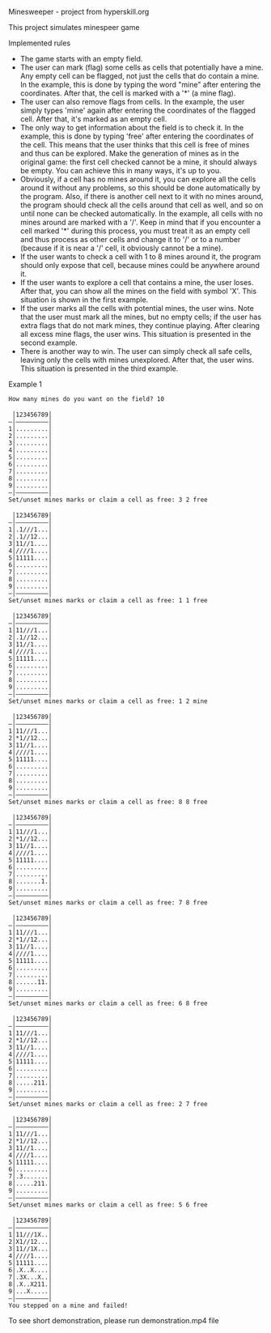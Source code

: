 <p>Minesweeper - project from hyperskill.org</p>
<p>This project simulates minespeer game</p>
<p>Implemented rules</p>
<ul>
<li>The game starts with an empty field.</li>
<li>The user can mark (flag) some cells as cells that potentially have a mine. Any empty cell can be flagged, not just the cells that do contain a mine. In the example, this is done by typing the word "mine" after entering the coordinates. After that, the cell is marked with a '*' (a mine flag).</li>
<li>The user can also remove flags from cells. In the example, the user simply types 'mine' again after entering the coordinates of the flagged cell. After that, it's marked as an empty cell.</li>
<li>The only way to get information about the field is to check it. In the example, this is done by typing 'free' after entering the coordinates of the cell. This means that the user thinks that this cell is free of mines and thus can be explored. Make the generation of mines as in the original game: the first cell checked cannot be a mine, it should always be empty. You can achieve this in many ways, it's up to you.</li>
<li>Obviously, if a cell has no mines around it, you can explore all the cells around it without any problems, so this should be done automatically by the program. Also, if there is another cell next to it with no mines around, the program should check all the cells around that cell as well, and so on until none can be checked automatically. In the example, all cells with no mines around are marked with a '/'. Keep in mind that if you encounter a cell marked '*' during this process, you must treat it as an empty cell and thus process as other cells and change it to '/' or to a number (because if it is near a '/' cell, it obviously cannot be a mine).</li>
<li>If the user wants to check a cell with 1 to 8 mines around it, the program should only expose that cell, because mines could be anywhere around it.</li>
<li>If the user wants to explore a cell that contains a mine, the user loses. After that, you can show all the mines on the field with symbol 'X'. This situation is shown in the first example.</li>
<li>If the user marks all the cells with potential mines, the user wins. Note that the user must mark all the mines, but no empty cells; if the user has extra flags that do not mark mines, they continue playing. After clearing all excess mine flags, the user wins. This situation is presented in the second example.</li>
<li>There is another way to win. The user can simply check all safe cells, leaving only the cells with mines unexplored. After that, the user wins. This situation is presented in the third example.</li>
</ul>
<p>Example 1</p>
<code>How many mines do you want on the field? 10</code></br>
<code></code></br>
<code> │123456789│</code></br>
<code>—│—————————│</code></br>
<code>1│.........│</code></br>
<code>2│.........│</code></br>
<code>3│.........│</code></br>
<code>4│.........│</code></br>
<code>5│.........│</code></br>
<code>6│.........│</code></br>
<code>7│.........│</code></br>
<code>8│.........│</code></br>
<code>9│.........│</code></br>
<code>—│—————————│</code></br>
<code>Set/unset mines marks or claim a cell as free: 3 2 free</code></br>
<code></code></br>
<code> │123456789│</code></br>
<code>—│—————————│</code></br>
<code>1│.1///1...│</code></br>
<code>2│.1//12...│</code></br>
<code>3│11//1....│</code></br>
<code>4│////1....│</code></br>
<code>5│11111....│</code></br>
<code>6│.........│</code></br>
<code>7│.........│</code></br>
<code>8│.........│</code></br>
<code>9│.........│</code></br>
<code>—│—————————│</code></br>
<code>Set/unset mines marks or claim a cell as free: 1 1 free</code></br>
<code></code></br>
<code> │123456789│</code></br>
<code>—│—————————│</code></br>
<code>1│11///1...│</code></br>
<code>2│.1//12...│</code></br>
<code>3│11//1....│</code></br>
<code>4│////1....│</code></br>
<code>5│11111....│</code></br>
<code>6│.........│</code></br>
<code>7│.........│</code></br>
<code>8│.........│</code></br>
<code>9│.........│</code></br>
<code>—│—————————│</code></br>
<code>Set/unset mines marks or claim a cell as free: 1 2 mine</code></br>
<code></code></br>
<code> │123456789│</code></br>
<code>—│—————————│</code></br>
<code>1│11///1...│</code></br>
<code>2│*1//12...│</code></br>
<code>3│11//1....│</code></br>
<code>4│////1....│</code></br>
<code>5│11111....│</code></br>
<code>6│.........│</code></br>
<code>7│.........│</code></br>
<code>8│.........│</code></br>
<code>9│.........│</code></br>
<code>—│—————————│</code></br>
<code>Set/unset mines marks or claim a cell as free: 8 8 free</code></br>
<code></code></br>
<code> │123456789│</code></br>
<code>—│—————————│</code></br>
<code>1│11///1...│</code></br>
<code>2│*1//12...│</code></br>
<code>3│11//1....│</code></br>
<code>4│////1....│</code></br>
<code>5│11111....│</code></br>
<code>6│.........│</code></br>
<code>7│.........│</code></br>
<code>8│.......1.│</code></br>
<code>9│.........│</code></br>
<code>—│—————————│</code></br>
<code>Set/unset mines marks or claim a cell as free: 7 8 free</code></br>
<code></code></br>
<code> │123456789│</code></br>
<code>—│—————————│</code></br>
<code>1│11///1...│</code></br>
<code>2│*1//12...│</code></br>
<code>3│11//1....│</code></br>
<code>4│////1....│</code></br>
<code>5│11111....│</code></br>
<code>6│.........│</code></br>
<code>7│.........│</code></br>
<code>8│......11.│</code></br>
<code>9│.........│</code></br>
<code>—│—————————│</code></br>
<code>Set/unset mines marks or claim a cell as free: 6 8 free</code></br>
<code></code></br>
<code> │123456789│</code></br>
<code>—│—————————│</code></br>
<code>1│11///1...│</code></br>
<code>2│*1//12...│</code></br>
<code>3│11//1....│</code></br>
<code>4│////1....│</code></br>
<code>5│11111....│</code></br>
<code>6│.........│</code></br>
<code>7│.........│</code></br>
<code>8│.....211.│</code></br>
<code>9│.........│</code></br>
<code>—│—————————│</code></br>
<code>Set/unset mines marks or claim a cell as free: 2 7 free</code></br>
<code></code></br>
<code> │123456789│</code></br>
<code>—│—————————│</code></br>
<code>1│11///1...│</code></br>
<code>2│*1//12...│</code></br>
<code>3│11//1....│</code></br>
<code>4│////1....│</code></br>
<code>5│11111....│</code></br>
<code>6│.........│</code></br>
<code>7│.3.......│</code></br>
<code>8│.....211.│</code></br>
<code>9│.........│</code></br>
<code>—│—————————│</code></br>
<code>Set/unset mines marks or claim a cell as free: 5 6 free</code></br>
<code></code></br>
<code> │123456789│</code></br>
<code>—│—————————│</code></br>
<code>1│11///1X..│</code></br>
<code>2│X1//12...│</code></br>
<code>3│11//1X...│</code></br>
<code>4│////1....│</code></br>
<code>5│11111....│</code></br>
<code>6│.X..X....│</code></br>
<code>7│.3X...X..│</code></br>
<code>8│.X..X211.│</code></br>
<code>9│...X.....│</code></br>
<code>—│—————————│</code></br>
<code>You stepped on a mine and failed!</code></br>

<p>To see short demonstration, please run demonstration.mp4 file</p>